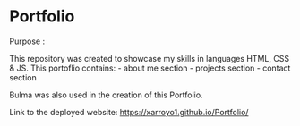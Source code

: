 # Portfolio

Purpose : 

This repository was created to showcase my skills in languages HTML, CSS & JS. This portoflio contains:
    - about me section
    - projects section 
    - contact section 

Bulma was also used in the creation of this Portfolio.
    
Link to the deployed website: https://xarroyo1.github.io/Portfolio/
